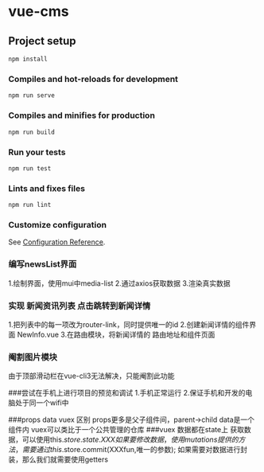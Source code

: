 # vue-cms

## Project setup
```
npm install
```

### Compiles and hot-reloads for development
```
npm run serve
```

### Compiles and minifies for production
```
npm run build
```

### Run your tests
```
npm run test
```

### Lints and fixes files
```
npm run lint
```

### Customize configuration
See [Configuration Reference](https://cli.vuejs.org/config/).

### 编写newsList界面
1.绘制界面，使用mui中media-list
2.通过axios获取数据
3.渲染真实数据

### 实现 新闻资讯列表 点击跳转到新闻详情
1.把列表中的每一项改为router-link，同时提供唯一的id
2.创建新闻详情的组件界面 NewInfo.vue
3.在路由模块，将新闻详情的 路由地址和组件页面

### 阉割图片模块
由于顶部滑动栏在vue-cli3无法解决，只能阉割此功能

###尝试在手机上进行项目的预览和调试
    1.手机正常运行
    2.保证手机和开发的电脑处于同一个wifi中

###props data vuex 区别
    props更多是父子组件间，parent->child
    data是一个组件内
    vuex可以类比于一个公共管理的仓库
###vuex
    数据都在state上
    获取数据，可以使用this.$store.state.XXX
    如果要修改数据，使用mutations提供的方法，需要通过this.$store.commit(XXXfun,唯一的参数);
    如果需要对数据进行封装，那么我们就需要使用getters
